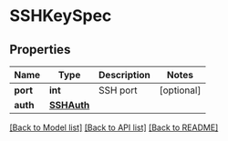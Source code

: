 # SSHKeySpec

## Properties
Name | Type | Description | Notes
------------ | ------------- | ------------- | -------------
**port** | **int** | SSH port | [optional] 
**auth** | [**SSHAuth**](SSHAuth.md) |  | 

[[Back to Model list]](../README.md#documentation-for-models) [[Back to API list]](../README.md#documentation-for-api-endpoints) [[Back to README]](../README.md)

